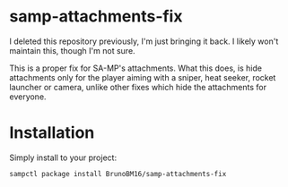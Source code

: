 # samp-attachments-fix

I deleted this repository previously, I'm just bringing it back. I likely won't maintain this, though I'm not sure.

This is a proper fix for SA-MP's attachments. What this does, is hide attachments only for the player aiming with a sniper, heat seeker, rocket launcher or camera, unlike other fixes which hide the attachments for everyone.

# Installation

Simply install to your project:

```sampctl package install BrunoBM16/samp-attachments-fix```
